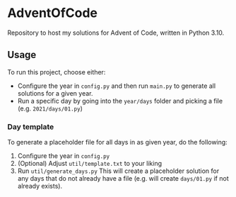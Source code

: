 # AdventOfCode
Repository to host my solutions for Advent of Code, written in Python 3.10.

## Usage
To run this project, choose either:
* Configure the year in `config.py` and then run `main.py` to generate all solutions for a given year.
* Run a specific day by going into the `year/days` folder and picking a file (e.g. `2021/days/01.py`)

### Day template
To generate a placeholder file for all days in as given year, do the following:
1. Configure the year in `config.py`
2. (Optional) Adjust `util/template.txt` to your liking
3. Run `util/generate_days.py`
This will create a placeholder solution for any days that do not already have a file (e.g. will create `days/01.py` if not already exists).
